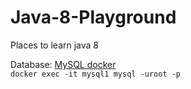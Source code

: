# Java-8-Playground
Places to learn java 8

Database: [MySQL docker](https://github.com/mysql/mysql-docker/tree/mysql-server) <br/>
`docker exec -it mysql1 mysql -uroot -p`
